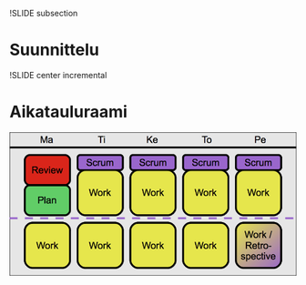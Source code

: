 !SLIDE subsection
# Suunnittelu #

!SLIDE center incremental
# Aikatauluraami #

![Scrum-kalenteri](scrumcalendar.png)
